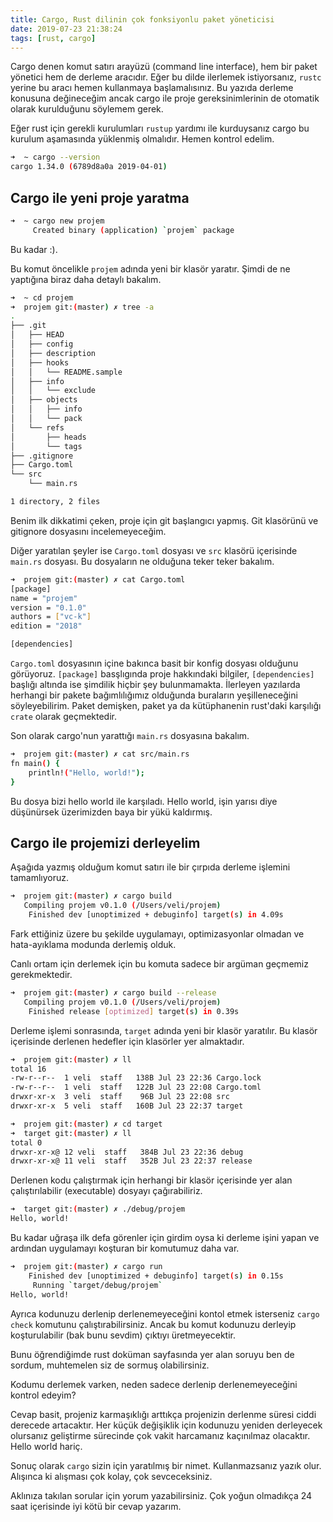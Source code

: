 ```yaml
---
title: Cargo, Rust dilinin çok fonksiyonlu paket yöneticisi
date: 2019-07-23 21:38:24
tags: [rust, cargo]
---
```


Cargo denen komut satırı arayüzü (command line interface), hem bir paket yönetici hem de derleme aracıdır. Eğer bu dilde ilerlemek istiyorsanız, ```rustc``` yerine bu aracı hemen kullanmaya başlamalısınız. Bu yazıda derleme konusuna değineceğim ancak cargo ile proje gereksinimlerinin de otomatik olarak kurulduğunu söylemem gerek.

<!-- more -->

Eğer rust için gerekli kurulumları ```rustup``` yardımı ile kurduysanız cargo bu kurulum aşamasında yüklenmiş olmalıdır. Hemen kontrol edelim.

```bash
➜  ~ cargo --version
cargo 1.34.0 (6789d8a0a 2019-04-01)
```

## Cargo ile yeni proje yaratma
```bash
➜  ~ cargo new projem
     Created binary (application) `projem` package
```
Bu kadar :).

Bu komut öncelikle ```projem``` adında yeni bir klasör yaratır. Şimdi de ne yaptığına biraz daha detaylı bakalım.

```bash
➜  ~ cd projem
➜  projem git:(master) ✗ tree -a
.
├── .git
│   ├── HEAD
│   ├── config
│   ├── description
│   ├── hooks
│   │   └── README.sample
│   ├── info
│   │   └── exclude
│   ├── objects
│   │   ├── info
│   │   └── pack
│   └── refs
│       ├── heads
│       └── tags
├── .gitignore
├── Cargo.toml
└── src
    └── main.rs

1 directory, 2 files
```

Benim ilk dikkatimi çeken, proje için git başlangıcı yapmış.
Git klasörünü ve gitignore dosyasını incelemeyeceğim. 

Diğer yaratılan şeyler ise ```Cargo.toml``` dosyası ve ```src``` klasörü içerisinde ```main.rs``` dosyası. Bu dosyaların ne olduğuna teker teker bakalım.

```bash
➜  projem git:(master) ✗ cat Cargo.toml
[package]
name = "projem"
version = "0.1.0"
authors = ["vc-k"]
edition = "2018"

[dependencies]
```

```Cargo.toml``` dosyasının içine bakınca basit bir konfig dosyası olduğunu görüyoruz. ```[package]``` basşlıgında proje hakkındaki bilgiler, ```[dependencies]``` başlığı altında ise şimdilik hiçbir şey bulunmamakta. İlerleyen yazılarda herhangi bir pakete bağımlılığımız olduğunda buraların yeşilleneceğini söyleyebilirim. Paket demişken, paket ya da kütüphanenin rust'daki karşılığı ```crate``` olarak geçmektedir.

Son olarak cargo'nun yarattığı ```main.rs``` dosyasına bakalım.

```bash
➜  projem git:(master) ✗ cat src/main.rs
fn main() {
    println!("Hello, world!");
}
```

Bu dosya bizi hello world ile karşıladı. Hello world, işin yarısı diye düşünürsek üzerimizden baya bir yükü kaldırmış.

## Cargo ile projemizi derleyelim
Aşağıda yazmış olduğum komut satırı ile bir çırpıda derleme işlemini tamamlıyoruz.

```bash
➜  projem git:(master) ✗ cargo build
   Compiling projem v0.1.0 (/Users/veli/projem)
    Finished dev [unoptimized + debuginfo] target(s) in 4.09s
```

Fark ettiğiniz üzere bu şekilde uygulamayı, optimizasyonlar olmadan ve hata-ayıklama modunda derlemiş olduk.

Canlı ortam için derlemek için bu komuta sadece bir argüman geçmemiz gerekmektedir.

```bash
➜  projem git:(master) ✗ cargo build --release
   Compiling projem v0.1.0 (/Users/veli/projem)
    Finished release [optimized] target(s) in 0.39s
```

Derleme işlemi sonrasında, ```target``` adında yeni bir klasör yaratılır. Bu klasör içerisinde derlenen hedefler için klasörler yer almaktadır.

```bash
➜  projem git:(master) ✗ ll
total 16
-rw-r--r--  1 veli  staff   138B Jul 23 22:36 Cargo.lock
-rw-r--r--  1 veli  staff   122B Jul 23 22:08 Cargo.toml
drwxr-xr-x  3 veli  staff    96B Jul 23 22:08 src
drwxr-xr-x  5 veli  staff   160B Jul 23 22:37 target

➜  projem git:(master) ✗ cd target
➜  target git:(master) ✗ ll
total 0
drwxr-xr-x@ 12 veli  staff   384B Jul 23 22:36 debug
drwxr-xr-x@ 11 veli  staff   352B Jul 23 22:37 release
```

Derlenen kodu çalıştırmak için herhangi bir klasör içerisinde yer alan çalıştırılabilir (executable) dosyayı çağırabiliriz.

```bash
➜  target git:(master) ✗ ./debug/projem
Hello, world!
```

Bu kadar uğraşa ilk defa görenler için girdim oysa ki derleme işini yapan ve ardından uygulamayı koşturan bir komutumuz daha var.

```bash
➜  projem git:(master) ✗ cargo run
    Finished dev [unoptimized + debuginfo] target(s) in 0.15s
     Running `target/debug/projem`
Hello, world!
```

Ayrıca kodunuzu derlenip derlenemeyeceğini kontol etmek isterseniz ```cargo check``` komutunu çalıştırabilirsiniz. Ancak bu komut kodunuzu derleyip koşturulabilir (bak bunu sevdim) çıktıyı üretmeyecektir. 

Bunu öğrendiğimde rust doküman sayfasında yer alan soruyu ben de sordum, muhtemelen siz de sormuş olabilirsiniz. 

Kodumu derlemek varken, neden sadece derlenip derlenemeyeceğini kontrol edeyim? 

Cevap basit, projeniz karmaşıklığı arttıkça projenizin derlenme süresi ciddi derecede artacaktır. Her küçük değişiklik için kodunuzu yeniden derleyecek olursanız geliştirme sürecinde çok vakit harcamanız kaçınılmaz olacaktır. Hello world hariç.

Sonuç olarak ```cargo``` sizin için yaratılmış bir nimet. Kullanmazsanız yazık olur. Alışınca ki alışması çok kolay, çok sevceceksiniz.

Aklınıza takılan sorular için yorum yazabilirsiniz. Çok yoğun olmadıkça 24 saat içerisinde iyi kötü bir cevap yazarım.